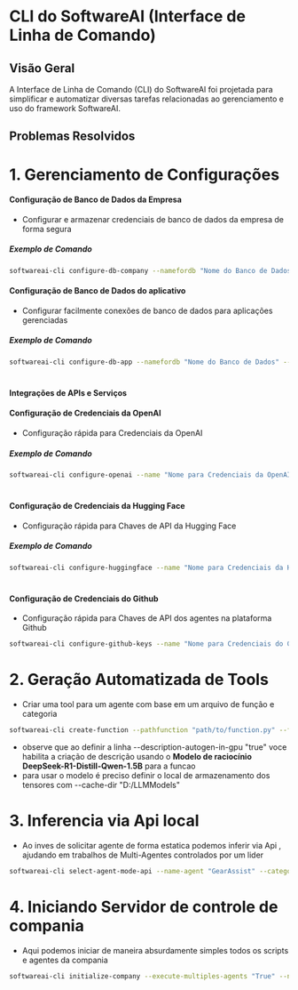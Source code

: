 # CLI do SoftwareAI (Interface de Linha de Comando)

## Visão Geral

A Interface de Linha de Comando (CLI) do SoftwareAI foi projetada para simplificar e automatizar diversas tarefas relacionadas ao gerenciamento e uso do framework SoftwareAI.

## Problemas Resolvidos

# 1. Gerenciamento de Configurações

#### Configuração de Banco de Dados da Empresa
- Configurar e armazenar credenciais de banco de dados da empresa de forma segura

##### Exemplo de Comando
```bash
softwareai-cli configure-db-company --namefordb "Nome do Banco de Dados" --databaseurl "https://database.url" --storagebucketurl "https://storage.bucket" --pathkey "/caminho/para/chave-firebase-admin-sdk.json"
```
#### Configuração de Banco de Dados do aplicativo
- Configurar facilmente conexões de banco de dados para aplicações gerenciadas

##### Exemplo de Comando
```bash
softwareai-cli configure-db-app --namefordb "Nome do Banco de Dados" --databaseurl "https://database.url" --storagebucketurl "https://storage.bucket" --pathkey "/caminho/para/chave-firebase-admin-sdk.json"
```
#

#### Integrações de APIs e Serviços
#### Configuração de Credenciais da OpenAI
- Configuração rápida para Credenciais da OpenAI
##### Exemplo de Comando
```bash
softwareai-cli configure-openai --name "Nome para Credenciais da OpenAI" --key "OpenAI-Key" 
```
#
#### Configuração de Credenciais da Hugging Face
- Configuração rápida para Chaves de API da Hugging Face
##### Exemplo de Comando
```bash
softwareai-cli configure-huggingface --name "Nome para Credenciais da Hugging Face" --key "Hugging-Face-Key" 
```
#
#### Configuração de Credenciais do Github
- Configuração rápida para Chaves de API dos agentes na plataforma Github
```bash
softwareai-cli configure-github-keys --name "Nome para Credenciais do Github" --github-username "Usuario do agente no github" --github-token "Chave do agente no github"
```

#

# 2. Geração Automatizada de Tools
- Criar uma tool para um agente com base em um arquivo de função e categoria 
```bash
softwareai-cli create-function --pathfunction "path/to/function.py" --for-agent "QuantumCore" --category "e.g Software_Development" --description-autogen-in-gpu "true" --cache-dir "D:/LLMModels"
```
- observe que ao definir a linha --description-autogen-in-gpu "true"
 voce habilita a criação de descrição usando o **Modelo de raciocínio DeepSeek-R1-Distill-Qwen-1.5B** para a funcao 
- para usar o modelo é preciso definir o local de armazenamento dos tensores com --cache-dir "D:/LLMModels"
#
# 
# 3. Inferencia via Api local
- Ao inves de solicitar agente de forma estatica podemos inferir via Api , ajudando em trabalhos de Multi-Agentes controlados por um lider

```bash
softwareai-cli select-agent-mode-api --name-agent "GearAssist" --category-agent "Software_Technical_Support" --local-execute-port "100"
```
#
#
# 4. Iniciando Servidor de controle de compania
- Aqui podemos iniciar de maneira absurdamente simples todos os scripts e agentes da compania 

```bash
softwareai-cli initialize-company --execute-multiples-agents "True" --names-agents ["GearAssist"] --category-agents ["Software_Technical_Support"] --agents-execute-port ["100"] --run-alfred "True" --path-to-inicializer-alfred "C:\Users\ualer\OneDrive\Área de Trabalho\init_alfred.py"
```

#